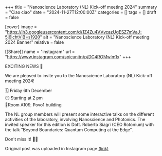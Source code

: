+++
title = "Nanoscience Laboratory (NL) Kick-off meeting 2024"
summary = "Ciao ciao"
date = "2024-11-27T12:00:00Z"
categories = []
tags = []
draft = false

[cover]
image = "https://lh3.googleusercontent.com/d/1Z4Zu4VVvcazUgESZ7mVaJ-5j6lchtViB=s1920"
alt = "Nanoscience Laboratory (NL) Kick-off meeting 2024 Banner"
relative = false

[[Share]]
name = "instagram"
url = "https://www.instagram.com/spieunitn/p/DC4ROMwIm1x"
+++

EXCITING NEWS 💫

We are pleased to invite you to the Nanoscience Laboratory (NL) Kick-off meeting 2024!

🗓 Friday 6th December  
🕘 Starting at 2 pm  
📍Room A109, Povo1 building  

The NL group members will present some interactive talks on the different activities of the laboratory, involving Nanoscience and Photonics.
The invited speaker for this edition is Dott. Roberto Siagri (CEO Rotonium) with the talk “Beyond Boundaries: Quantum Computing at the Edge".

Don't miss it! 🔬💡

Original post was uploaded in Instagram page [(link)](https://www.instagram.com/p/DC4ROMwIm1x/?utm_source=ig_web_copy_link&igsh=MzRlODBiNWFlZA==)
